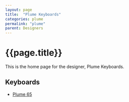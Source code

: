 ```yaml
---
layout: page
title:  "Plume Keyboards"
categories: plume
permalink: "plume"
parent: Designers
---
```

# {{page.title}}

This is the home page for the designer, Plume Keyboards.

## Keyboards

- [Plume 65](/plume/plume65)
